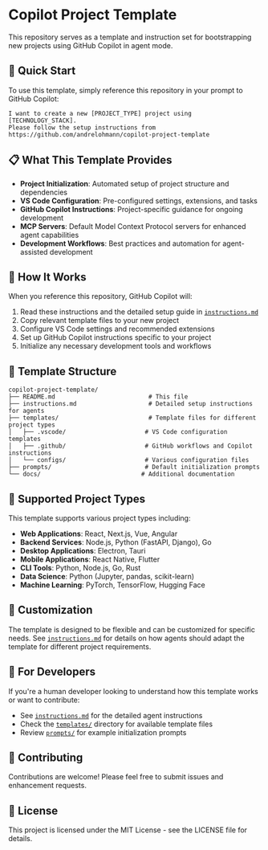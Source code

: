 # Copilot Project Template

This repository serves as a template and instruction set for bootstrapping new projects using GitHub Copilot in agent mode.

## 🚀 Quick Start

To use this template, simply reference this repository in your prompt to GitHub Copilot:

```
I want to create a new [PROJECT_TYPE] project using [TECHNOLOGY_STACK]. 
Please follow the setup instructions from https://github.com/andrelohmann/copilot-project-template
```

## 📋 What This Template Provides

- **Project Initialization**: Automated setup of project structure and dependencies
- **VS Code Configuration**: Pre-configured settings, extensions, and tasks
- **GitHub Copilot Instructions**: Project-specific guidance for ongoing development
- **MCP Servers**: Default Model Context Protocol servers for enhanced agent capabilities
- **Development Workflows**: Best practices and automation for agent-assisted development

## 🤖 How It Works

When you reference this repository, GitHub Copilot will:

1. Read these instructions and the detailed setup guide in [`instructions.md`](./instructions.md)
2. Copy relevant template files to your new project
3. Configure VS Code settings and recommended extensions
4. Set up GitHub Copilot instructions specific to your project
5. Initialize any necessary development tools and workflows

## 📁 Template Structure

```
copilot-project-template/
├── README.md                          # This file
├── instructions.md                    # Detailed setup instructions for agents
├── templates/                         # Template files for different project types
│   ├── .vscode/                      # VS Code configuration templates
│   ├── .github/                      # GitHub workflows and Copilot instructions
│   └── configs/                      # Various configuration files
├── prompts/                          # Default initialization prompts
└── docs/                            # Additional documentation
```

## 🎯 Supported Project Types

This template supports various project types including:

- **Web Applications**: React, Next.js, Vue, Angular
- **Backend Services**: Node.js, Python (FastAPI, Django), Go
- **Desktop Applications**: Electron, Tauri
- **Mobile Applications**: React Native, Flutter
- **CLI Tools**: Python, Node.js, Go, Rust
- **Data Science**: Python (Jupyter, pandas, scikit-learn)
- **Machine Learning**: PyTorch, TensorFlow, Hugging Face

## 🔧 Customization

The template is designed to be flexible and can be customized for specific needs. See [`instructions.md`](./instructions.md) for details on how agents should adapt the template for different project requirements.

## 📖 For Developers

If you're a human developer looking to understand how this template works or want to contribute:

- See [`instructions.md`](./instructions.md) for the detailed agent instructions
- Check the [`templates/`](./templates/) directory for available template files
- Review [`prompts/`](./prompts/) for example initialization prompts

## 🤝 Contributing

Contributions are welcome! Please feel free to submit issues and enhancement requests.

## 📄 License

This project is licensed under the MIT License - see the LICENSE file for details.
